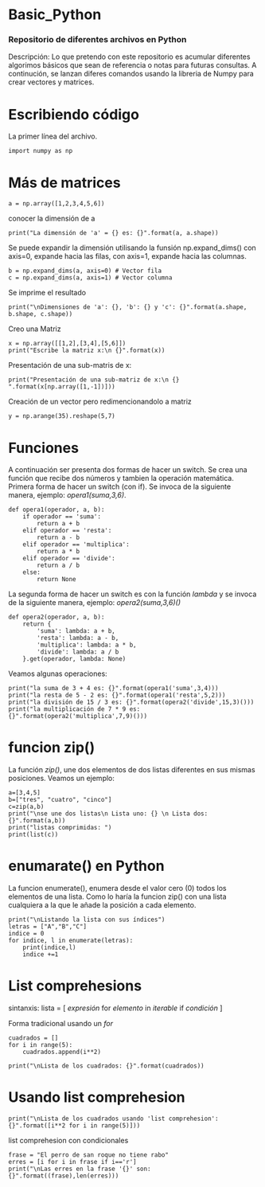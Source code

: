# Basic_Python
### Repositorio de diferentes archivos en Python
Descripción: Lo que pretendo con este repositorio es acumular diferentes algorimos básicos que sean de referencia o notas para futuras consultas. A continución, se lanzan diferes comandos usando la libreria de Numpy para crear vectores y matrices.  

# Escribiendo código

La primer línea del archivo.
    
    import numpy as np

# Más de matrices

    a = np.array([1,2,3,4,5,6])

conocer la dimensión de a

    print("La dimensión de 'a' = {} es: {}".format(a, a.shape))

Se puede expandir la dimensión utilisando la funsión np.expand_dims()
con axis=0, expande hacia las filas, con axis=1, expande hacia las columnas.

    b = np.expand_dims(a, axis=0) # Vector fila
    c = np.expand_dims(a, axis=1) # Vector columna

Se imprime el resultado

    print("\nDimensiones de 'a': {}, 'b': {} y 'c': {}".format(a.shape, b.shape, c.shape))

Creo una Matriz

    x = np.array([[1,2],[3,4],[5,6]])
    print("Escribe la matriz x:\n {}".format(x))

Presentación de una sub-matris de x:

    print("Presentación de una sub-matriz de x:\n {} ".format(x[np.array([1,-1])]))

Creación de un vector pero redimencionandolo a matriz

    y = np.arange(35).reshape(5,7)


# Funciones
A continuación ser presenta dos formas de hacer un switch.
Se crea una función que recibe dos números y tambien la operación matemática.
Primera forma de hacer un switch (con if). Se invoca de la siguiente manera, ejemplo: *opera1(suma,3,6)*.

    def opera1(operador, a, b):
        if operador == 'suma':
            return a + b
        elif operador == 'resta':
            return a - b
        elif operador == 'multiplica':
            return a * b
        elif operador == 'divide':
            return a / b
        else:
            return None

La segunda forma de hacer un switch es con la función *lambda* y se invoca de la siguiente manera, ejemplo: *opera2(suma,3,6)()*
    
    def opera2(operador, a, b): 
        return {
            'suma': lambda: a + b,
            'resta': lambda: a - b,
            'multiplica': lambda: a * b,
            'divide': lambda: a / b
        }.get(operador, lambda: None)

Veamos algunas operaciones:

    print("la suma de 3 + 4 es: {}".format(opera1('suma',3,4)))
    print("la resta de 5 - 2 es: {}".format(opera1('resta',5,2)))
    print("la división de 15 / 3 es: {}".format(opera2('divide',15,3)()))
    print("la multiplicación de 7 * 9 es: {}".format(opera2('multiplica',7,9)()))


# funcion zip()
La función *zip()*, une dos elementos de dos listas diferentes en sus mismas posiciones.
Veamos un ejemplo:

    a=[3,4,5]
    b=["tres", "cuatro", "cinco"]
    c=zip(a,b)
    print("\nse une dos listas\n Lista uno: {} \n Lista dos: {}".format(a,b))
    print("listas comprimidas: ")
    print(list(c))

# enumarate() en Python
La funcion enumerate(), enumera desde el valor cero (0) todos los elementos de una lista.
Como lo haría la funcion zip() con una lista cualquiera a la que le añade la posición a cada elemento.

    print("\nListando la lista con sus índices") 
    letras = ["A","B","C"]
    indice = 0
    for indice, l in enumerate(letras): 
        print(indice,l)
        indice +=1

# List comprehesions
sintanxis: lista = [ *expresión* for *elemento* in *iterable* if *condición* ]

Forma tradicional usando un *for*

    cuadrados = []
    for i in range(5):
        cuadrados.append(i**2)

    print("\nLista de los cuadrados: {}".format(cuadrados))

# Usando list comprehesion

    print("\nLista de los cuadrados usando 'list comprehesion': {}".format([i**2 for i in range(5)]))

list comprehesion con condicionales

    frase = "El perro de san roque no tiene rabo"
    erres = [i for i in frase if i=='r']
    print("\nLas erres en la frase '{}' son: {}".format((frase),len(erres)))
